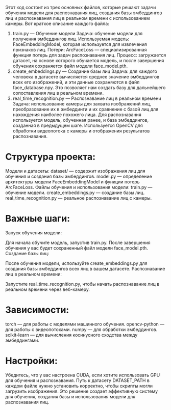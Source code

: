  Этот код состоит из трех основных файлов, которые решают задачи обучения модели для распознавания лиц, создания базы эмбеддингов лиц и распознавания лиц в реальном времени с использованием камеры. Вот краткое описание каждого файла:

 1. train.py — Обучение модели
Задача: обучение модели для получения эмбеддингов лиц.
Используемая модель: FaceEmbeddingModel, которая используется для извлечения признаков лиц.
Потери: ArcFaceLoss — специализированная функция потерь для задач распознавания лиц.
Процесс: загружается датасет, на основе которого обучается модель, и после завершения обучения сохраняется файл модели face_model.pth.
 2. create_embeddings.py — Создание базы лиц
Задача: для каждого человека в датасете вычисляется среднее значение эмбеддингов всех его изображений, и эти данные сохраняются в файл face_database.npy.
Это позволяет нам создать базу для дальнейшего сопоставления лиц в реальном времени.
 3. real_time_recognition.py — Распознавание лиц в реальном времени
Задача: использование камеры для захвата изображений лиц, преобразование их в эмбеддинги и их сравнение с базой лиц для нахождения наиболее похожего лица.
Для распознавания используется модель, обученная ранее, и база эмбеддингов, созданная в предыдущем шаге.
Используется OpenCV для обработки видеопотока с камеры и отображения результатов распознавания.
# Структура проекта:
Модели и датасеты:
dataset/ — содержит изображения лиц для обучения и создания базы эмбеддингов.
model.py — определение архитектуры модели FaceEmbeddingModel и функции потерь ArcFaceLoss.
Файлы обучения и использования модели:
train.py — обучение модели.
create_embeddings.py — создание базы лиц.
real_time_recognition.py — реальное распознавание лиц с камеры.
# Важные шаги:
Запуск обучения модели:

Для начала обучите модель, запустив train.py. После завершения обучения у вас будет сохраненный файл модели face_model.pth.
Создание базы лиц:

После обучения модели, используйте create_embeddings.py для создания базы эмбеддингов всех лиц в вашем датасете.
Распознавание лиц в реальном времени:

Запустите real_time_recognition.py, чтобы начать распознавание лиц в реальном времени через веб-камеру.
# Зависимости:
torch — для работы с моделями машинного обучения.
opencv-python — для работы с видеопотоками.
numpy — для обработки эмбеддингов.
scikit-learn — для вычисления косинусного сходства между эмбеддингами.
# Настройки:
Убедитесь, что у вас настроена CUDA, если хотите использовать GPU для обучения и распознавания.
Путь к датасету DATASET_PATH в каждом файле нужно установить корректно, чтобы скрипты могли загрузить изображения.
Это решение создает эффективную систему для обучения, создания базы и использования модели для распознавания лиц.
